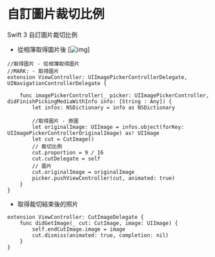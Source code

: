 # 自訂圖片裁切比例
Swift 3 自訂圖片裁切比例

- 從相簿取得圖片後
[![img](https://github.com/ChenYenChen/CutImageWithProportion/blob/master/GifImage.gif)]


```
//取得圖片 - 從相簿取得圖片
//MARK: - 取得圖片
extension ViewController: UIImagePickerControllerDelegate, UINavigationControllerDelegate {

    func imagePickerController(_ picker: UIImagePickerController, didFinishPickingMediaWithInfo info: [String : Any]) {
        let infos: NSDictionary = info as NSDictionary

        //取得圖片 - 原圖
        let originalImage: UIImage = infos.object(forKey: UIImagePickerControllerOriginalImage) as! UIImage
        let cut = CutImage()
        // 裁切比例
        cut.proportion = 9 / 16
        cut.cutDelegate = self
        // 圖片
        cut.originalImage = originalImage
        picker.pushViewController(cut, animated: true)
    }
}
```
- 取得裁切結束後的照片
```
extension ViewController: CutImageDelegate {
    func didGetImage(_ cut: CutImage, image: UIImage) {
        self.endCutImage.image = image
        cut.dismiss(animated: true, completion: nil)
    }
}
```
